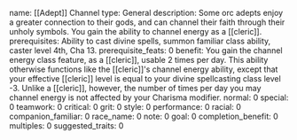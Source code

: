 name: [[Adept]] Channel
type: General
description: Some orc adepts enjoy a greater connection to their gods, and can channel their faith through their unholy symbols. You gain the ability to channel energy as a [[cleric]].
prerequisites: Ability to cast divine spells, summon familiar class ability, caster level 4th, Cha 13.
prerequisite_feats: 0
benefit: You gain the channel energy class feature, as a [[cleric]], usable 2 times per day. This ability otherwise functions like the [[cleric]]'s channel energy ability, except that your effective [[cleric]] level is equal to your divine spellcasting class level -3. Unlike a [[cleric]], however, the number of times per day you may channel energy is not affected by your Charisma modifier.
normal: 0
special: 0
teamwork: 0
critical: 0
grit: 0
style: 0
performance: 0
racial: 0
companion_familiar: 0
race_name: 0
note: 0
goal: 0
completion_benefit: 0
multiples: 0
suggested_traits: 0
